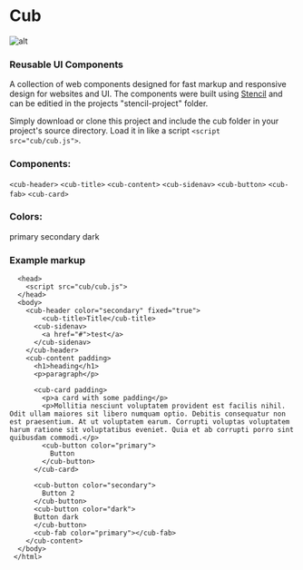 # Cub
![alt](https://cub-pwa.firebaseapp.com/images/icons/icon-180x180.png)
### Reusable UI Components

A collection of web components designed for fast markup and responsive design for websites and UI. The components were built using [Stencil](https://stenciljs.com/docs/introduction/) and can be editied in the projects "stencil-project" folder.

Simply download or clone this project and include the cub folder in your project's source directory. Load it in like a script `<script src="cub/cub.js">`.

### Components:
`<cub-header>`
`<cub-title>`
`<cub-content>`
`<cub-sidenav>`
`<cub-button>`
`<cub-fab>`
`<cub-card>`

### Colors:
primary
secondary
dark

### Example markup

```<html>
  <head>
    <script src="cub/cub.js">
  </head>
  <body>
    <cub-header color="secondary" fixed="true">
        <cub-title>Title</cub-title>
      <cub-sidenav>
        <a href="#">test</a>
      </cub-sidenav>
    </cub-header>
    <cub-content padding>
      <h1>heading</h1>
      <p>paragraph</p>
   
      <cub-card padding>
        <p>a card with some padding</p>
        <p>Mollitia nesciunt voluptatem provident est facilis nihil. Odit ullam maiores sit libero numquam optio. Debitis consequatur non est praesentium. At ut voluptatem earum. Corrupti voluptas voluptatem harum ratione sit voluptatibus eveniet. Quia et ab corrupti porro sint quibusdam commodi.</p>
        <cub-button color="primary">
          Button
        </cub-button>
      </cub-card>
      
      <cub-button color="secondary">
        Button 2
      </cub-button>
      <cub-button color="dark">
      Button dark
      </cub-button>
      <cub-fab color="primary"></cub-fab>
    </cub-content>
  </body>
 </html>
```
